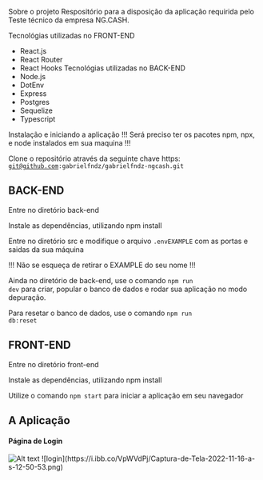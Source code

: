 Sobre o projeto
Respositório para a disposição da aplicação requirida pelo Teste técnico da empresa NG.CASH.

Tecnológias utilizadas no FRONT-END
- React.js
- React Router
- React Hooks
Tecnológias utilizadas no BACK-END
- Node.js
- DotEnv
- Express
- Postgres
- Sequelize
- Typescript

Instalação e iniciando a aplicação
!!! Será preciso ter os pacotes npm, npx, e node instalados em sua maquina !!!

Clone o repositório através da seguinte chave https: <code>git@github.com:gabrielfndz/gabrielfndz-ngcash.git</code>

<h2>BACK-END</h2>
Entre no diretório back-end

Instale as dependências, utilizando npm install

Entre no diretório src e modifique o arquivo <code>.envEXAMPLE</code> com as portas e saidas da sua máquina

!!! Não se esqueça de retirar o EXAMPLE do seu nome !!!

Ainda no diretório de back-end, use o comando <code>npm run dev</code> para criar, popular o banco de dados e rodar sua aplicação no modo depuração.

Para resetar o banco de dados, use o comando <code>npm run db:reset</code>

<h2>FRONT-END</h2>
Entre no diretório front-end

Instale as dependências, utilizando npm install

Utilize o comando <code>npm start</code> para iniciar a aplicação em seu navegador

<h2>A Aplicação</h2>
<h4>Página de Login</h4>
<img src="https://i.ibb.co/VpWVdPj/Captura-de-Tela-2022-11-16-a-s-12-50-53.png" alt="Alt text" title="Optional title">
![login](https://i.ibb.co/VpWVdPj/Captura-de-Tela-2022-11-16-a-s-12-50-53.png)
